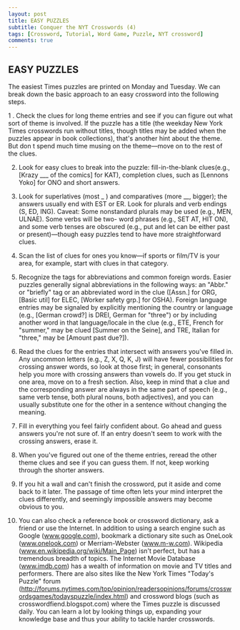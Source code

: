 ```yaml
---
layout: post
title: EASY PUZZLES
subtitle: Conquer the NYT Crosswords (4)
tags: [Crossword, Tutorial, Word Game, Puzzle, NYT crossword]
comments: true
---
```







## EASY PUZZLES

The easiest Times puzzles are printed on Monday and Tuesday. We can break down the basic approach to an easy crossword into the following steps.

1 . Check the clues for long theme entries and see if you can figure out what sort of theme is involved. If the puzzle has a title (the weekday New York Times crosswords run without titles, though titles may be added when the puzzles appear in book collections), that's another hint about the theme. But don t spend much time musing on the theme—move on to the rest of the clues.

2. Look for easy clues to break into the puzzle: fill-in-the-blank clues(e.g.,  [Krazy ___ of the comics] for KAT), completion clues, such as [Lennons Yoko] for ONO and short answers.

3. Look for superlatives (most _ ) and comparatives (more __, bigger); the answers usually end with EST or ER. Look for plurals and verb endings (S, ED, ING). Caveat: Some nonstandard plurals
may be used (e.g., MEN, ULNAE). Some verbs will be two- word phrases (e.g., SET AT, HIT ON), and some verb tenses are obscured (e.g., put and let can be either past or present)—though easy puzzles tend to have more straightforward clues.

4. Scan the list of clues for ones you know—if sports or film/TV is your area, for example, start with clues in that category.

5. Recognize the tags for abbreviations and common foreign words. Easier puzzles generally signal abbreviations in the following ways: an "Abbr." or "briefly" tag or an abbreviated word in the clue ([Assn.] for ORG, [Basic util] for ELEC, [Worker safety grp.] for OSHA). Foreign language entries may be signaled by explicitly mentioning the country or language (e.g., [German crowd?] is DREI, German for "three") or by including another word in that language/locale in the clue (e.g., ETE, French for "summer," may be clued [Summer on the Seine], and TRE, Italian for "three," may be [Amount past due?]).

6. Read the clues for the entries that intersect with answers you've filled in. Any uncommon letters (e.g., Z, X, Q, K, J) will have fewer possibilities for crossing answer words, so look at those first; in general, consonants help you more with crossing answers than vowels do. If
you get stuck in one area, move on to a fresh section. Also, keep in mind that a clue and the corresponding answer are always in the same part of speech (e.g., same verb tense, both plural nouns, both adjectives), and you can usually substitute one for the other in a sentence without changing the meaning.

7. Fill in everything you feel fairly confident about. Go ahead and guess answers you're not sure of. If an entry doesn't seem to work with the crossing answers, erase it.

8. When you've figured out one of the theme entries, reread the other theme clues and see if you can guess them. If not, keep working through the shorter answers.

9. If you hit a wall and can't finish the crossword, put it aside and come back to it later. The passage of time often lets your mind interpret the clues differently, and seemingly impossible answers may become obvious to you.

10. You can also check a reference book or crossword dictionary, ask a friend or use the Internet. In addition to using a search engine such as Google (www.google.com), bookmark a dictionary site such as OneLook (www.onelook.com) or Merriam-Webster (www.m-w.com).
Wikipedia (www.en.wikipedia.org/wiki/Main_Page) isn't perfect, but has a tremendous breadth of topics. The Internet Movie Database (www.imdb.com) has a wealth of information on movie and TV titles and performers. There are also sites like the New York Times
"Today's Puzzle" forum (http://forums.nytimes.com/top/opinion/readersopinions/forums/crosswordsgames/todayspuzzle/index.html) and crossword blogs (such as crosswordfiend.blogspot.com) where
the Times puzzle is discussed daily. You can learn a lot by looking things up, expanding your knowledge base and thus your ability to  tackle harder crosswords.